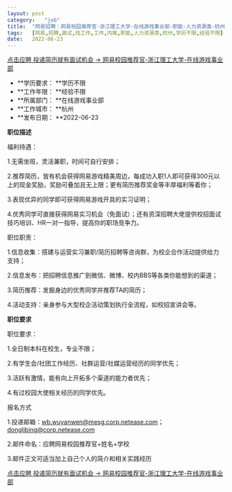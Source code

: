 ```yaml
---
layout:	post
category:	"job"
title:	"网易招聘：网易校园推荐官-浙江理工大学-在线游戏事业部-职能-人力资源类-杭州学历不限经验不限"
tags:	[网易,招聘,面试,找工作,工作,内推,职能,人力资源类,杭州,学历不限,经验不限]
date:	2022-06-23
---
```


[点击应聘 投递简历就有面试机会 ->  网易校园推荐官-浙江理工大学-在线游戏事业部](http://mobile.bole.netease.com/bole/boleDetail?id=41108&employeeId=346f03c3cda5f04c&key=all)



- **学历要求： **学历不限
- **工作年限： **经验不限
- **所属部门： **在线游戏事业部
- **工作城市： **杭州
- **发布日期： **2022-06-23



**职位描述**

福利待遇：

1.无需坐班，灵活兼职，时间可自行安排；

2.推荐简历，皆有机会获得网易游戏精美周边，每成功入职1人即可获得300元以上的现金奖励，奖励可叠加且无上限；更有简历推荐奖金等丰厚福利等着你；

3.表现优异的同学即可获得网易游戏开具的实习证明；

4.优秀同学可直接获得网易实习机会（免面试）；还有资深招聘大佬提供校招面试技巧培训、HR一对一指导，提高你的职场竞争力。





职位职责：

1.信息收集：搭建与运营实习兼职/简历招聘等咨询群，为校企合作活动提供给力支持；

2.信息发布：把招聘信息推广到微信、微博、校内BBS等各类你能想到的渠道；

3.简历推荐：发掘身边的优秀同学并推荐TA的简历；

4.活动支持：亲身参与大型校企活动策划执行全流程，如校招宣讲会等。



**职位要求**

职位要求：

1.全日制本科在校生，专业不限；

2.有学生会/社团工作经历、社群运营/社媒运营经历的同学优先；

3.活跃有激情，能有向上开拓多个渠道的能力者优先；

4.有过校园大使相关经历的同学优先。



报名方式

1.投递邮箱：wb.wuyanwen@mesg.corp.netease.com；donglibing@corp.netease.com

2.邮件命名：应聘网易校园推荐官+姓名+学校

3.邮件正文可适当加上自己个人的简介和相关实践经历



[点击应聘 投递简历就有面试机会 ->  网易校园推荐官-浙江理工大学-在线游戏事业部](http://mobile.bole.netease.com/bole/boleDetail?id=41108&employeeId=346f03c3cda5f04c&key=all)